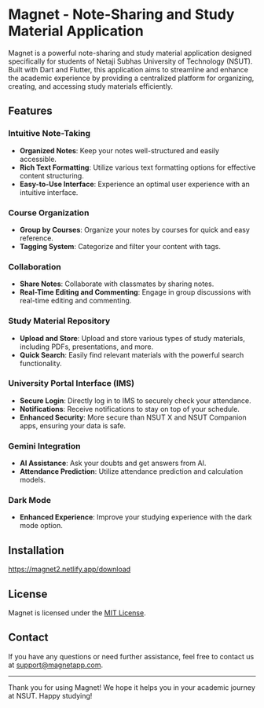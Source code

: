 # Magnet - Note-Sharing and Study Material Application

Magnet is a powerful note-sharing and study material application designed specifically for students of Netaji Subhas University of Technology (NSUT). Built with Dart and Flutter, this application aims to streamline and enhance the academic experience by providing a centralized platform for organizing, creating, and accessing study materials efficiently.

## Features

### Intuitive Note-Taking
- **Organized Notes**: Keep your notes well-structured and easily accessible.
- **Rich Text Formatting**: Utilize various text formatting options for effective content structuring.
- **Easy-to-Use Interface**: Experience an optimal user experience with an intuitive interface.

### Course Organization
- **Group by Courses**: Organize your notes by courses for quick and easy reference.
- **Tagging System**: Categorize and filter your content with tags.

### Collaboration
- **Share Notes**: Collaborate with classmates by sharing notes.
- **Real-Time Editing and Commenting**: Engage in group discussions with real-time editing and commenting.

### Study Material Repository
- **Upload and Store**: Upload and store various types of study materials, including PDFs, presentations, and more.
- **Quick Search**: Easily find relevant materials with the powerful search functionality.

### University Portal Interface (IMS)
- **Secure Login**: Directly log in to IMS to securely check your attendance.
- **Notifications**: Receive notifications to stay on top of your schedule.
- **Enhanced Security**: More secure than NSUT X and NSUT Companion apps, ensuring your data is safe.

### Gemini Integration
- **AI Assistance**: Ask your doubts and get answers from AI.
- **Attendance Prediction**: Utilize attendance prediction and calculation models.

### Dark Mode
- **Enhanced Experience**: Improve your studying experience with the dark mode option.

## Installation
https://magnet2.netlify.app/download

## License

Magnet is licensed under the [MIT License](LICENSE).

## Contact

If you have any questions or need further assistance, feel free to contact us at support@magnetapp.com.

---

Thank you for using Magnet! We hope it helps you in your academic journey at NSUT. Happy studying!
